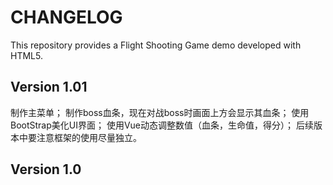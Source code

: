 # CHANGELOG
This repository provides a Flight Shooting Game demo developed with HTML5.

## Version 1.01
制作主菜单；
制作boss血条，现在对战boss时画面上方会显示其血条；
使用BootStrap美化UI界面；
使用Vue动态调整数值（血条，生命值，得分）；
后续版本中要注意框架的使用尽量独立。

## Version 1.0

